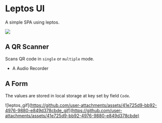 # Leptos UI

A simple SPA using leptos. 

![](https://file.notion.so/f/f/5f1a3a94-a29f-407d-80af-617105cb793d/8938aed8-802c-4a23-9d47-10cd593ef1ca/image.png?table=block&id=1c0e579b-ff89-80df-abb6-c7766ae48094&spaceId=5f1a3a94-a29f-407d-80af-617105cb793d&expirationTimestamp=1742860800000&signature=FwK8fJ19MquzJKhRT0vRtm7JaOl7yjWOgEYxAz95gtE&downloadName=image.png)

## A QR Scanner

Scans QR code in `single` or `multiple` mode.

- A Audio Recorder

## A Form 

The values are stored in local storage at key set by field `Code`.

![leptos_gif](https://github.com/user-attachments/assets/41e725d9-bb92-4976-9880-e849d378cbde_gif](https://github.com/user-attachments/assets/41e725d9-bb92-4976-9880-e849d378cbde)

